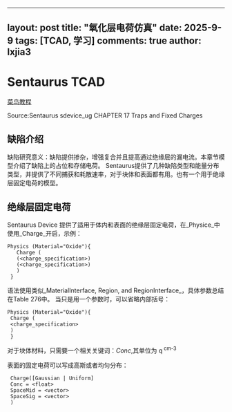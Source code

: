 
---
layout: post
title: "氧化层电荷仿真"
date:   2025-9-9
tags: [TCAD, 学习]
comments: true
author: lxjia3
---

# Sentaurus TCAD 

[菜鸟教程](lxjia3.github.io)

Source:Sentaurus sdevice_ug CHAPTER 17 Traps and Fixed Charges


## 缺陷介绍
缺陷研究意义：缺陷提供掺杂，增强复合并且提高通过绝缘层的漏电流。本章节模型介绍了缺陷上的占位和存储电荷。
Sentaurus提供了几种缺陷类型和能量分布类型，并提供了不同捕获和耗散速率，对于块体和表面都有用。也有一个用于绝缘层固定电荷的模型。

## 绝缘层固定电荷
Sentaurus Device 提供了适用于体内和表面的绝缘层固定电荷，在_Physice_中使用_Charge_开启，示例：
```
Physics (Material="Oxide"){
   Charge (
   (<charge_specification>)
   (<charge_specification>)
   )
 }
```
语法使用类似_MaterialInterface, Region, and RegionInterface_，具体参数总结在Table 276中。
当只是用一个参数时，可以省略内部括号：
```
Physics (Material="Oxide"){
 Charge (
 <charge_specification>
 )
 }
```

对于块体材料，只需要一个相关关键词：_Conc_,其单位为 q<sup> cm-3</sup>

表面的固定电荷可以写成高斯或者均匀分布：
```
 Charge([Gaussian | Uniform]
 Conc = <float>
 SpaceMid = <vector>
 SpaceSig = <vector>
 )
```





